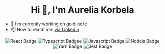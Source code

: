 
<!--
**kaurelia/kaurelia** is a ✨ _special_ ✨ repository because its `README.md` (this file) appears on your GitHub profile.

Here are some ideas to get you started:

- 🔭 I’m currently working on ...
- 🌱 I’m currently learning ...
- 👯 I’m looking to collaborate on ...
- 🤔 I’m looking for help with ...
- 💬 Ask me about ...
- 📫 How to reach me: ...
- 😄 Pronouns: ...
- ⚡ Fun fact: ...
-->
<h1 align="center">Hi 👋, I'm Aurelia Korbela</h1>

- 🔭 I’m currently working on [gold-note](https://github.com/kaurelia/gold-note)
- 📫 How to reach me: [via LinkedIn](https://linkedin.com/in/aureliak)

<p align="center">
 <img alt="React Badge" src="https://img.shields.io/badge/-React-61DBFB?style=for-the-badge&labelColor=black&logo=react&logoColor=61DBFB" />
 <img alt="Typescript Badgee" src="https://img.shields.io/badge/-Typescript-007acc?style=for-the-badge&labelColor=black&logo=typescript&logoColor=007acc" />
 <img alt="Javascript Badge" src="https://img.shields.io/badge/-Javascript-F0DB4F?style=for-the-badge&labelColor=black&logo=javascript&logoColor=F0DB4F" />
 <img alt="Nodejs Badge" src="https://img.shields.io/badge/-Nodejs-3C873A?style=for-the-badge&labelColor=black&logo=node.js&logoColor=3C873A" />
 <img alt="Yarn Badge" src="https://img.shields.io/badge/-Yarn-2c8ebb?style=for-the-badge&labelColor=black&logo=yarn&logoColor=2c8ebb" />
 <img alt="Jest Badge" src="https://img.shields.io/badge/-Jest-AD4626?style=for-the-badge&labelColor=black&logo=jest&logoColor=AD4626" />
</p>


